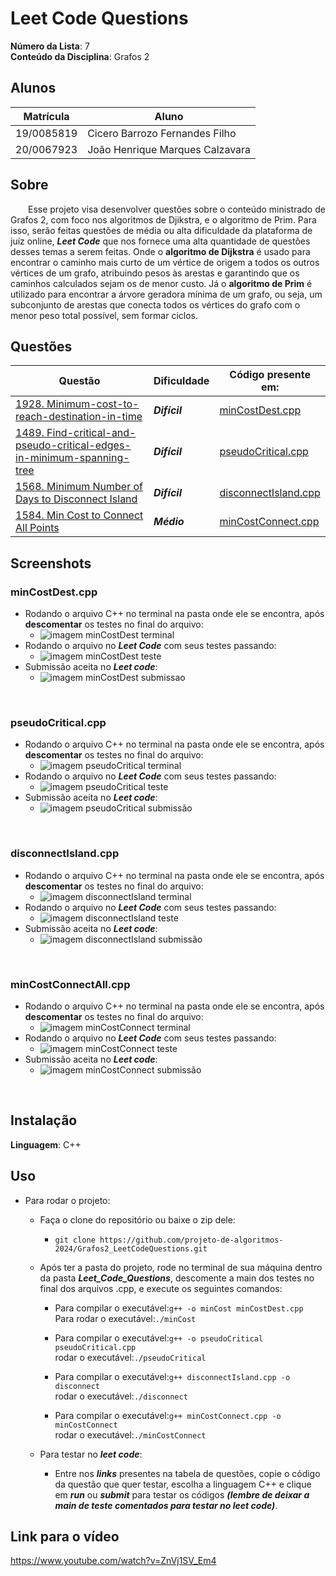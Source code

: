 # Leet Code Questions

**Número da Lista**: 7<br>
**Conteúdo da Disciplina**: Grafos 2<br>

## Alunos
|Matrícula | Aluno |
| -- | -- |
| 19/0085819  |  Cicero Barrozo Fernandes Filho |
| 20/0067923  |  João Henrique Marques Calzavara |

## Sobre 
&emsp;&emsp;Esse projeto visa desenvolver questões sobre o conteúdo ministrado de Grafos 2, com foco nos algoritmos de Djikstra, e o algoritmo de Prim. Para isso, serão feitas questões de média ou alta dificuldade da plataforma de juíz online, ***Leet Code*** que nos fornece uma alta quantidade de questões desses temas a serem feitas. Onde o **algoritmo de Dijkstra** é usado para encontrar o caminho mais curto de um vértice de origem a todos os outros vértices de um grafo, atribuindo pesos às arestas e garantindo que os caminhos calculados sejam os de menor custo. Já o **algoritmo de Prim** é utilizado para encontrar a árvore geradora mínima de um grafo, ou seja, um subconjunto de arestas que conecta todos os vértices do grafo com o menor peso total possível, sem formar ciclos.

## Questões

|Questão | Dificuldade | Código presente em:|
| -- | -- | -- |
| [1928. Minimum-cost-to-reach-destination-in-time](https://leetcode.com/problems/minimum-cost-to-reach-destination-in-time/)  |  ***Difícil*** | [minCostDest.cpp](codigos/minCostDest.cpp) |
|  [1489. Find-critical-and-pseudo-critical-edges-in-minimum-spanning-tree](https://leetcode.com/problems/find-critical-and-pseudo-critical-edges-in-minimum-spanning-tree/description/) |  ***Difícil*** | [pseudoCritical.cpp](codigos/pseudoCritical.cpp)|
| [1568. Minimum Number of Days to Disconnect Island](https://leetcode.com/problems/minimum-number-of-days-to-disconnect-island/description/) | ***Difícil*** | [disconnectIsland.cpp](codigos/disconnectIsland.cpp)| 
| [1584. Min Cost to Connect All Points](https://leetcode.com/problems/min-cost-to-connect-all-points/description/) | ***Médio*** | [minCostConnect.cpp](codigos/minCostConnect.cpp)| 

## Screenshots
### minCostDest.cpp
- Rodando o arquivo C++ no terminal na pasta onde ele se encontra, após **descomentar** os testes no final do arquivo:
    - ![imagem minCostDest terminal](assets/minCostLocal.png)
- Rodando o arquivo no ***Leet Code*** com seus testes passando:
    - ![imagem minCostDest teste](assets/minCostCases.png)
- Submissão aceita no ***Leet code***:
    - ![imagem minCostDest submissao](assets/minCostSubmission.png)
<br>

### pseudoCritical.cpp
- Rodando o arquivo C++ no terminal na pasta onde ele se encontra, após **descomentar** os testes no final do arquivo:
    - ![imagem pseudoCritical terminal](assets/pseudoCriticalLocal.png)
- Rodando o arquivo no ***Leet Code*** com seus testes passando:
    - ![imagem pseudoCritical teste](assets/pseudoCriticalCases.png)
- Submissão aceita no ***Leet code***:
    - ![imagem pseudoCritical submissão](assets/pseudoCriticalSubmission.png)
<br>

### disconnectIsland.cpp
- Rodando o arquivo C++ no terminal na pasta onde ele se encontra, após **descomentar** os testes no final do arquivo:
    - ![imagem disconnectIsland terminal](assets/disconnectLocal.png)
- Rodando o arquivo no ***Leet Code*** com seus testes passando:
    - ![imagem disconnectIsland teste](assets/disconnectCases.png)
- Submissão aceita no ***Leet code***:
    - ![imagem disconnectIsland submissão](assets/disconnectSubmission.png)
<br>


### minCostConnectAll.cpp
- Rodando o arquivo C++ no terminal na pasta onde ele se encontra, após **descomentar** os testes no final do arquivo:
    - ![imagem minCostConnect terminal](assets/minCostConnectLocal.png)
- Rodando o arquivo no ***Leet Code*** com seus testes passando:
    - ![imagem minCostConnect teste](assets/minCostConnectCases.png)
- Submissão aceita no ***Leet code***:
    - ![imagem minCostConnect submissão](assets/minCostConnectSubmission.png)
<br>



## Instalação 
**Linguagem**: C++<br>

## Uso 
- Para rodar o projeto:
    - Faça o clone do repositório ou baixe o zip dele:
        - ```git clone https://github.com/projeto-de-algoritmos-2024/Grafos2_LeetCodeQuestions.git ```
    - Após ter a pasta do projeto, rode no terminal de sua máquina dentro da pasta ***Leet_Code_Questions***,  descomente a main dos testes no final dos arquivos .cpp, e execute os seguintes comandos:
        - Para compilar o executável:```g++ -o minCost minCostDest.cpp```<br>Para rodar o executável:```./minCost ```

        - Para compilar o executável:```g++ -o pseudoCritical pseudoCritical.cpp```<br>rodar o executável:```./pseudoCritical ```

        - Para compilar o executável:```g++ disconnectIsland.cpp -o disconnect```<br>rodar o executável:```./disconnect  ```

        - Para compilar o executável:```g++ minCostConnect.cpp -o minCostConnect```<br>rodar o executável:```./minCostConnect  ```

    - Para testar no ***leet code***:
        - Entre nos ***links*** presentes na tabela de questões, copie o código da questão que quer testar, escolha a linguagem C++ e clique em ***run*** ou ***submit*** para testar os códigos ***(lembre de deixar a main de teste comentados para testar no leet code)***.

## Link para o vídeo 

https://www.youtube.com/watch?v=ZnVj1SV_Em4


